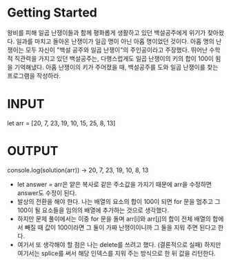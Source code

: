 # Getting Started

왕비를 피해 일곱 난쟁이들과 함께 평화롭게 생활하고 있던 백설공주에게 위기가 찾아왔다. 일과를 마치고 돌아온 난쟁이가 일곱 명이 아닌 아홉 명이었던 것이다.
아홉 명의 난쟁이는 모두 자신이 "백설 공주와 일곱 난쟁이"의 주인공이라고 주장했다. 뛰어난 수학적 직관력을 가지고 있던 백설공주는, 다행스럽게도 일곱 난쟁이의 키의 합이 100이 됨을 기억해냈다. 아홉 난쟁이의 키가 주어졌을 때, 백설공주를 도와 일곱 난쟁이를 찾는 프로그램을 작성하라.

# INPUT

let arr = [20, 7, 23, 19, 10, 15, 25, 8, 13]

# OUTPUT

console.log(solution(arr)) -> 20, 7, 23, 19, 10, 8, 13

- let answer = arr은 얕은 복사로 같은 주소값을 가지기 때문에 arr을 수정하면 answer도 수정이 된다.
- 발상의 전환을 해야 한다. 나는 배열의 요소의 합이 100이 되면 for 문을 멈추고 그 100이 될 요소들을 임의의 배열에 추가하는 것으로 생각했다.
- 하지만 문제 풀이에서는 이중 for 문을 돌며 arr[i]와 arr[j]의 합이 전체 배열의 합에서 빼질 때 값이 100이라면 그 둘이 가짜 난쟁이이니까 그 둘을 지워 주면 된다고 한다.
- 여기서 또 생각해야 할 점은 나는 delete를 쓰려고 했다. (결론적으로 실패) 하지만 여기서는 splice를 써서 해당 인덱스를 지워 주는 방식으로 한 뒤 값을 리턴한다.
